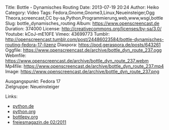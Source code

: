 Title: Bottle - Dynamisches Routing
Date: 2013-07-19 20:24
Author: Heiko
Category: Video
Tags: Fedora,Gnome,Gnome3,Linux,Neueinsteiger,Ogg Theora,screencast,CC by-sa,Python,Programmierung,web,www,wsgi,bottle
Slug: bottle_dynamisches_routing
Album: https://www.openscreencast.de
Duration: 374000
License: http://creativecommons.org/licenses/by-sa/3.0/
Youtube: kCoJ-mE10FE
Vimeo: 43699773
Tumblr: http://openscreencast.tumblr.com/post/24486023584/bottle-dynamisches-routing-fedora-17-lizenz
Diaspora: https://pod.geraspora.de/posts/643261
Oggfile: https://www.openscreencast.de/archive/bottle_dyn_route_237.ogg
Webmfile: https://www.openscreencast.de/archive/bottle_dyn_route_237.webm
Mp4file: https://www.openscreencast.de/archive/bottle_dyn_route_237.mp4
Image: https://www.openscreencast.de/archive/bottle_dyn_route_237.png

Ausgangspunkt: Fedora 17  
Zielgruppe: Neueinsteiger  

Links:

  * [python.de](http://www.python.de "Link zu Python.de" )
  * [python.org](http://www.python.org "Link zu Python.org" )
  * [bottlepy.org](http://bottlepy.org "Link zu bottlepy.org" )
  * [freiesmagazin.de 02/2011](http://www.freiesmagazin.de/freiesMagazin-2011-02 "Link zu freiesmagazin.de" )

